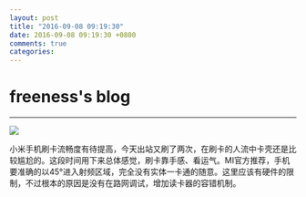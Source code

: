 ```yaml
---
layout: post
title: "2016-09-08 09:19:30"
date: 2016-09-08 09:19:30 +0800
comments: true
categories: 
---
```


# freeness's blog

----------

![](http://okqmqrbgo.bkt.clouddn.com/201609080919301.jpg)

>
小米手机刷卡流畅度有待提高，今天出站又刷了两次，在刷卡的人流中卡壳还是比较尴尬的。这段时间用下来总体感觉，刷卡靠手感、看运气。MI官方推荐，手机要准确的以45°进入射频区域，完全没有实体一卡通的随意。这里应该有硬件的限制，不过根本的原因是没有在路网调试，增加读卡器的容错机制。